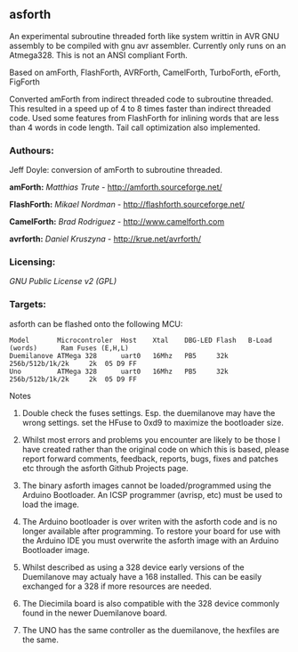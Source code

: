 asforth
--------
An experimental subroutine threaded forth like system writtin in AVR GNU assembly to be compiled with gnu avr assembler. Currently only runs on an Atmega328.  This is not an ANSI compliant Forth.

Based on amForth, FlashForth, AVRForth, CamelForth, TurboForth, eForth, FigForth

Converted amForth from indirect threaded code to subroutine threaded.  This resulted in a speed up of 4 to 8 times faster than indirect threaded code.  Used some features from FlashForth for inlining words that are less than 4 words in code length.  Tail call optimization also implemented.


### Authours:

 Jeff Doyle: conversion of amForth to subroutine threaded.

 **amForth:**   *Matthias Trute* - http://amforth.sourceforge.net/
 
 **FlashForth:**   *Mikael Nordman* - http://flashforth.sourceforge.net/
 
 **CamelForth:**   *Brad Rodriguez* - http://www.camelforth.com
 
 **avrforth:**   *Daniel Kruszyna* - http://krue.net/avrforth/

### Licensing:

*GNU Public License v2 (GPL)* 

### Targets:

asforth can be flashed onto the following MCU:

    Model		Microcontroler	Host	Xtal	DBG-LED	Flash	B-Load (words)    	Ram	Fuses (E,H,L)
    Duemilanove	ATMega 328	    uart0	16Mhz	PB5	    32k	    256b/512b/1k/2k		2k	05 D9 FF
    Uno         ATMega 328	    uart0	16Mhz	PB5	    32k	    256b/512b/1k/2k		2k	05 D9 FF


Notes

1. Double check the fuses settings. Esp. the duemilanove may have the wrong settings. set the HFuse to 0xd9
   to maximize the bootloader size.

2. Whilst most errors and problems you encounter are likely to be those I have created rather than the original 
   code on which this is based, please report forward comments, feedback, reports, bugs, fixes and patches etc 
   through the asforth Github Projects page.

3. The binary asforth images cannot be loaded/programmed using the Arduino Bootloader. An ICSP programmer 
   (avrisp, etc) must be used to load the image.

4. The Arduino bootloader is over writen with the asforth code and is no longer available after programming. 
   To restore your board for use with the Arduino IDE you must overwrite the asforth image with an Arduino 
   Bootloader image.
 
5. Whilst described as using a 328 device early versions of the Duemilanove may actualy have a 168 installed. 
   This can be easily exchanged for a 328 if more resources are needed.  

6. The Diecimila board is also compatible with the 328 device commonly found in the newer Duemilanove board.

   
7. The UNO has the same controller as the duemilanove, the hexfiles are the same.
